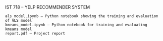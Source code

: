 IST 718 – YELP RECOMMENDER SYSTEM

	als_model.ipynb – Python notebook showing the training and evaluation of ALS model
	kmeans_model.ipynb – Python notebook for training and evaluating kmeans model
	report.pdf – Project report 

